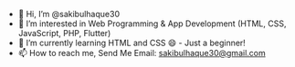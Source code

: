 - 👋 Hi, I’m @sakibulhaque30
- 👀 I’m interested in Web Programming & App Development (HTML, CSS, JavaScript, PHP, Flutter)
- 🌱 I’m currently learning HTML and CSS 😄 - Just a beginner!
- 📫 How to reach me, Send Me Email: sakibulhaque30@gmail.com

<!---
sakibulhaque30/sakibulhaque30 is a ✨ special ✨ repository because its `README.md` (this file) appears on your GitHub profile.
You can click the Preview link to take a look at your changes.
--->
